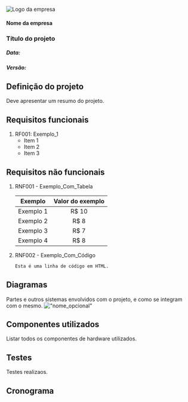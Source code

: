 ![Logo da empresa](./images/logo-empresa)
#### Nome da empresa
### Título do projeto
##### Data: 
##### Versão:


## Definição do projeto
Deve apresentar um resumo do projeto. 

## Requisitos funcionais
1. RF001: Exemplo_1
   * Item 1
   * Item 2
   * Item 3

## Requisitos não funcionais

1. RNF001 - Exemplo_Com_Tabela

	Exemplo   | Valor do exemplo
	:---------: | :------:
	Exemplo 1 | R$ 10
	Exemplo 2 | R$ 8
	Exemplo 3 | R$ 7
	Exemplo 4 | R$ 8

2. RNF002 - Exemplo_Com_Código

	~~~html
	Esta é uma linha de código em HTML.
	~~~


## Diagramas
Partes e outros sistemas envolvidos com o projeto, e como se integram com o mesmo.
!["nome_opcional"]("local_da_imagem)

## Componentes utilizados 
Listar todos os componentes de hardware utilizados.

## Testes
Testes realizaos. 

## Cronograma

